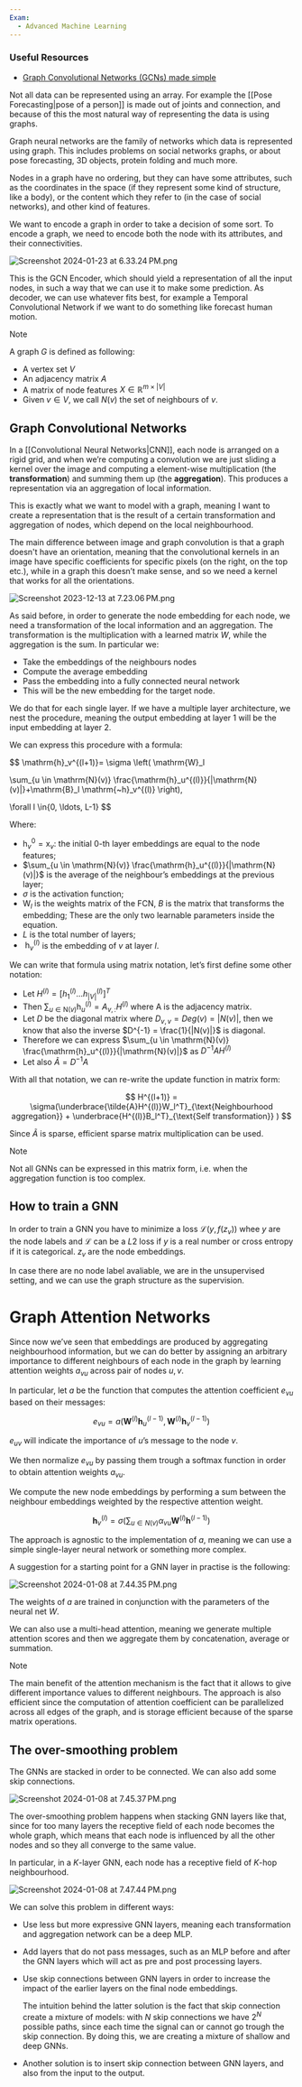 ```yaml
---
Exam:
  - Advanced Machine Learning
---
```

### Useful Resources
- [Graph Convolutional Networks (GCNs) made simple](https://www.youtube.com/watch?v=2KRAOZIULzw)

Not all data can be represented using an array. For example the [[Pose Forecasting|pose of a person]] is made out of joints and connection, and because of this the most natural way of representing the data is using graphs.

Graph neural networks are the family of networks which data is represented using graph. This includes problems on social networks graphs, or about pose forecasting, 3D objects, protein folding and much more.

Nodes in a graph have no ordering, but they can have some attributes, such as the coordinates in the space (if they represent some kind of structure, like a body), or the content which they refer to (in the case of social networks), and other kind of features.

We want to encode a graph in order to take a decision of some sort. To encode a graph, we need to encode both the node with its attributes, and their connectivities.

![Screenshot 2024-01-23 at 6.33.24 PM.png](Screenshot_2024-01-23_at_6.33.24_PM.jpeg)

This is the GCN Encoder, which should yield a representation of all the input nodes, in such a way that we can use it to make some prediction. As decoder, we can use whatever fits best, for example a Temporal Convolutional Network if we want to do something like forecast human motion.

> [!Note]
> A graph $G$ is defined as following:
>- A vertex set $V$
>- An adjacency matrix $A$
>- A matrix of node features $X \in \mathbb{R}^ {m \times |V|}$
>- Given $v \in V$, we call $N(v)$  the set of neighbours of $v$.

## Graph Convolutional Networks

In a [[Convolutional Neural Networks|CNN]], each node is arranged on a rigid grid, and when we’re computing a convolution we are just sliding a kernel over the image and computing a element-wise multiplication (the **transformation**) and summing them up (the **aggregation**). This produces a representation via an aggregation of local information. 

This is exactly what we want to model with a graph, meaning I want to create a representation that is the result of a certain transformation and aggregation of nodes, which depend on the local neighbourhood. 

The main difference between image and graph convolution is that a graph doesn't have an orientation, meaning that the convolutional kernels in an image have specific coefficients for specific pixels (on the right, on the top etc.), while in a graph this doesn’t make sense, and so we need a kernel that works for all the orientations.

![Screenshot 2023-12-13 at 7.23.06 PM.png](Screenshot_2023-12-13_at_7.23.06_PM.jpeg)

As said before, in order to generate the node embedding for each node, we need a transformation of the local information and an aggregation. The transformation is the multiplication with a learned matrix $W$, while the aggregation is the sum. In particular we:

- Take the embeddings of the neighbours nodes
- Compute the average embedding
- Pass the embedding into a fully connected neural network
- This will be the new embedding for the target node.

We do that for each single layer. If we have a multiple layer architecture, we nest the procedure, meaning the output embedding at layer 1 will be the input embedding at layer 2.

We can express this procedure with a formula:

$$
\mathrm{h}_v^{(l+1)}=
\sigma
\left(
\mathrm{W}_l 

\sum_{u \in \mathrm{N}(v)} \frac{\mathrm{h}_u^{(l)}}{|\mathrm{N}(v)|}+\mathrm{B}_l \mathrm{~h}_v^{(l)}
\right),

\forall l \in\{0, \ldots, L-1\}
$$

Where:

- $\mathrm{h}^0_v = \mathrm{x}_v$: the initial $0$-th layer embeddings are equal to the node features;
- $\sum_{u \in \mathrm{N}(v)} \frac{\mathrm{h}_u^{(l)}}{|\mathrm{N}(v)|}$ is the average of the neighbour’s embeddings at the previous layer;
- $\sigma$ is the activation function;
- $\mathrm{W}_l$  is the weights matrix of the FCN, $B$ is the matrix that transforms the embedding; These are the only two learnable parameters inside the equation.
- $L$ is the total number of layers;
- $\mathrm{~h}_v^{(l)}$ is the embedding of $v$ at layer $l$.

We can write that formula using matrix notation, let’s first define some other notation:

- Let $H^{(l)} = [h_1^{(l)} \dots h_{|V|}^{(l)}]^T$
- Then $\sum_{u \in \mathrm{N}(v)} \mathrm{h}_u^{(l)} = A_{v,:}H^{(l)}$ where A is the adjacency matrix.
- Let $D$ be the diagonal matrix where $D_{v,v} = Deg(v) = |N(v)|$, then we know that also the inverse $D^{-1} = \frac{1}{|N(v)|}$ is diagonal.
- Therefore we can express $\sum_{u \in \mathrm{N}(v)} \frac{\mathrm{h}_u^{(l)}}{|\mathrm{N}(v)|}$ as $D^{-1}AH^{(l)}$
- Let also $\tilde{A} = D^{-1}A$

With all that notation, we can re-write the update function in matrix form:

$$
H^{(l+1)} = \sigma(\underbrace{\tilde{A}H^{(l)}W_l^T}_{\text{Neighbourhood aggregation}} + \underbrace{H^{(l)}B_l^T}_{\text{Self transformation}} )
$$

Since $\tilde{A}$ is sparse, efficient sparse matrix multiplication can be used.

> [!Note]
> Not all GNNs can be expressed in this matrix form, i.e. when the aggregation function is too complex.
## How to train a GNN

In order to train a GNN you have to minimize a loss $\mathcal{L}(y, f(z_v))$ whee $y$ are the node labels and $\mathcal{L}$ can be a $L2$ loss if $y$ is a real number or cross entropy if it is categorical. $z_v$ are the node embeddings.

In case there are no node label avaliable, we are in the unsupervised setting, and we can use the graph structure as the supervision.

# Graph Attention Networks

Since now we’ve seen that embeddings are produced by aggregating neighbourhood information, but we can do better by assigning an arbitrary importance to different neighbours of each node in the graph by learning attention weights $a_{vu}$ across pair of nodes $u, v$.

In particular, let $a$ be the function that computes the attention coefficient $e_{vu}$ based on their messages:

$$
e_{v u}=a\left(\mathbf{W}^{(l)} \mathbf{h}_u^{(l-1)}, \mathbf{W}^{(l)} \boldsymbol{h}_v^{(l-1)}\right)
$$

$e_{uv}$ will indicate the importance of $u$’s message to the node $v$.

We then normalize $e_{vu}$ by passing them trough a softmax function in order to obtain attention weights $a_{vu}$.

We compute the new node embeddings by performing a sum between the neighbour embeddings weighted by the respective attention weight.

$$
\mathbf{h}_v^{(l)}=\sigma\left(\sum_{u \in N(v)} \alpha_{v u} \mathbf{W}^{(l)} \mathbf{h}^{(l-1)}\right)
$$

The approach is agnostic to the implementation of $a$, meaning we can use a simple single-layer neural network or something more complex. 

A suggestion for a starting point for a GNN layer in practise is the following:

![Screenshot 2024-01-08 at 7.44.35 PM.png](Screenshot_2024-01-08_at_7.44.35_PM.jpeg)

The weights of $a$ are trained in conjunction with the parameters of the neural net $W$.

We can also use a multi-head attention, meaning we generate multiple attention scores and then we aggregate them by concatenation, average or summation.

>[!Note]
The main benefit of the attention mechanism is the fact that it allows to give different importance values to different neighbours.
The approach is also efficient since the computation of attention coefficient can be parallelized across all edges of the graph, and is storage efficient because of the sparse matrix operations.
## The over-smoothing problem

The GNNs are stacked in order to be connected. We can also add some skip connections.

![Screenshot 2024-01-08 at 7.45.37 PM.png](Screenshot_2024-01-08_at_7.45.37_PM.jpeg)

The over-smoothing problem happens when stacking GNN layers like that, since for too many layers the receptive field of each node becomes the whole graph, which means that each node is influenced by all the other nodes and so they all converge to the same value.

In particular, in a $K$-layer GNN, each node has a receptive field of $K$-hop neighbourhood.

![Screenshot 2024-01-08 at 7.47.44 PM.png](Screenshot_2024-01-08_at_7.47.44_PM.jpeg)

We can solve this problem in different ways:

- Use less but more expressive GNN layers, meaning each transformation and aggregation network can be a deep MLP.
- Add layers that do not pass messages, such as an MLP before and after the GNN layers which will act as pre and post processing layers.
- Use skip connections between GNN layers in order to increase the impact of the earlier layers on the final node embeddings.
    
    The intuition behind the latter solution is the fact that skip connection create a mixture of models: with $N$ skip connections we have $2^ N$ possible paths, since each time the signal can or cannot go trough the skip connection. By doing this, we are creating a mixture of shallow and deep GNNs.
    
- Another solution is to insert skip connection between GNN layers, and also from the input to the output.
